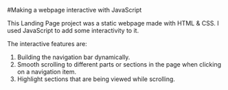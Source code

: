 #Making a webpage interactive with JavaScript

This Landing Page project was a static webpage made with HTML & CSS.
I used JavaScript to add some interactivity to it.

The interactive features are:
1. Building the navigation bar dynamically.
2. Smooth scrolling to different parts or sections in the page when clicking on a navigation item.
3. Highlight sections that are being viewed while scrolling.